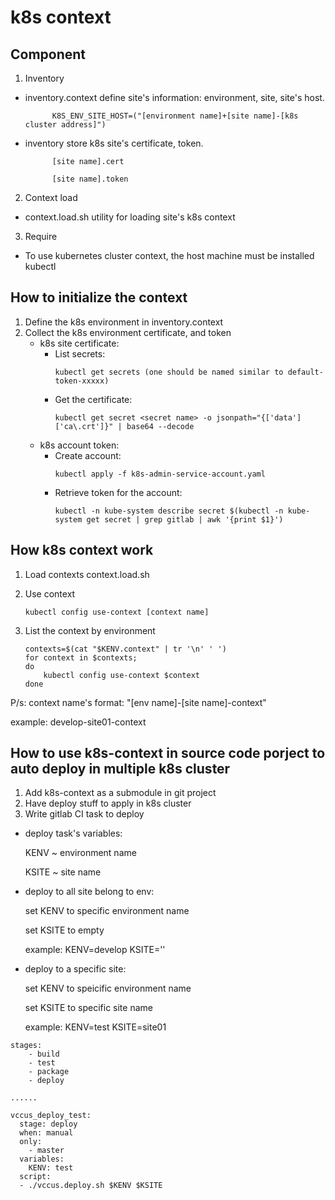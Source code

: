 # k8s context
## Component
1. Inventory
- inventory.context
            define site's information: environment, site, site's host.

            K8S_ENV_SITE_HOST=("[environment name]+[site name]-[k8s cluster address]")
- inventory
            store k8s site's certificate, token.

            [site name].cert

            [site name].token
2. Context load
- context.load.sh utility for loading site's k8s context

3. Require
- To use kubernetes cluster context, the host machine must be installed kubectl

## How to initialize the context
1. Define the k8s environment in inventory.context
2. Collect the k8s environment certificate, and token
    - k8s site certificate: 
        - List secrets: 
            ```
            kubectl get secrets (one should be named similar to default-token-xxxxx)
            ```
        - Get the certificate: 
            ```
            kubectl get secret <secret name> -o jsonpath="{['data']['ca\.crt']}" | base64 --decode
            ```
    - k8s account token:
        - Create account: 
            ```
            kubectl apply -f k8s-admin-service-account.yaml
            ```
        - Retrieve token for the account: 
            ```
            kubectl -n kube-system describe secret $(kubectl -n kube-system get secret | grep gitlab | awk '{print $1}')
            ```

## How k8s context work
1. Load contexts
    context.load.sh
2. Use context
    ```
    kubectl config use-context [context name]
    ```
3. List the context by environment

    ```
    contexts=$(cat "$KENV.context" | tr '\n' ' ')
    for context in $contexts;
    do
        kubectl config use-context $context
    done
    ```

P/s: 
context name's format: "[env name]-[site name]-context"

example: develop-site01-context

## How to use k8s-context in source code porject to auto deploy in multiple k8s cluster
1. Add k8s-context as a submodule in git project
2. Have deploy stuff to apply in k8s cluster
3. Write gitlab CI task to deploy

- deploy task's variables: 

    KENV ~ environment name

    KSITE ~ site name
- deploy to all site belong to env: 

    set KENV to specific environment name

    set KSITE to empty

    example: KENV=develop KSITE=''
- deploy to a specific site:

    set KENV to speicific environment name

    set KSITE to specific site name
    
    example: KENV=test KSITE=site01
```
stages:
    - build
    - test
    - package
    - deploy

......

vccus_deploy_test:
  stage: deploy
  when: manual
  only:
    - master
  variables:
    KENV: test
  script:
  - ./vccus.deploy.sh $KENV $KSITE
```



